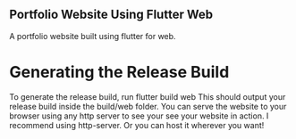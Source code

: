 
## Portfolio Website Using Flutter Web
A portfolio website built using flutter for web.

# Generating the Release Build
To generate the release build, run
flutter build web
This should output your release build inside the build/web folder.
You can serve the website to your browser using any http server to see your see your website in action. I recommend using http-server. Or you can host it wherever you want!



